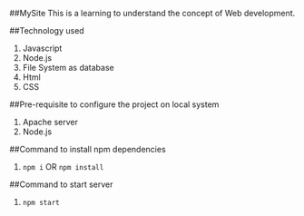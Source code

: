 ##MySite
This is a learning to understand the concept of Web development.

##Technology used
1. Javascript
2. Node.js
3. File System as database
4. Html
6. CSS

##Pre-requisite to configure the project on local system
1. Apache server
2. Node.js

##Command to install npm dependencies
1. `npm i` OR `npm install`

##Command to start server
1. `npm start`

